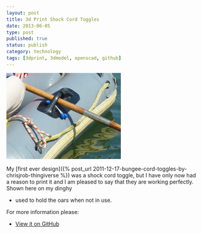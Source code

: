 ```yaml
--- 
layout: post 
title: 3d Print Shock Cord Toggles
date: 2013-06-05
type: post 
published: true 
status: publish
category: technology
tags: [3dprint, 3dmodel, openscad, github]
---
```


<a href="/assets/toggle.jpg"><img src="/assets/toggle_300.jpg" class="image-right" alt="Toggle"></a>

My [first ever
design]({% post_url 2011-12-17-bungee-cord-toggles-by-chrisjrob-thingiverse %}) was a
shock cord toggle, but I have only now had a reason to print it and I am
pleased to say that they are working perfectly. Shown here on my dinghy
- used to hold the oars when not in use.

<!--more-->

For more information please:

   * [View it on GitHub](https://github.com/chrisjrob/toggle)

